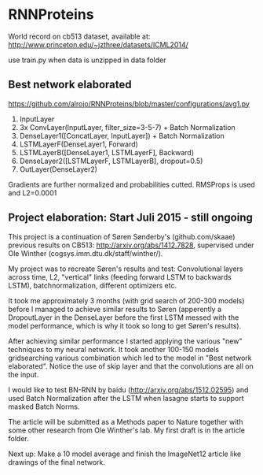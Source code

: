 # RNNProteins
World record on cb513 dataset, available at:
http://www.princeton.edu/~jzthree/datasets/ICML2014/

use train.py when data is unzipped in data folder

## Best network elaborated
https://github.com/alrojo/RNNProteins/blob/master/configurations/avg1.py

1. InputLayer
2. 3x ConvLayer(InputLayer, filter_size=3-5-7) + Batch Normalization
4. DenseLayer1([ConcatLayer, InputLayer]) + Batch Normalization
5. LSTMLayerF(DenseLayer1, Forward)
6. LSTMLayerB([DenseLayer1, LSTMLayerF], Backward)
7. DenseLayer2([LSTMLayerF, LSTMLayerB], dropout=0.5)
8. OutLayer(DenseLayer2)

Gradients are further normalized and probabilities cutted. RMSProps is used and L2=0.0001

## Project elaboration: Start Juli 2015 - still ongoing

This project is a continuation of Søren Sønderby's (github.com/skaae) previous results on CB513: http://arxiv.org/abs/1412.7828, supervised under Ole Winther (cogsys.imm.dtu.dk/staff/winther/).

My project was to recreate Søren's results and test: Convolutional layers across time, L2, "vertical" links (feeding forward LSTM to backwards LSTM), batchnormalization, different optimizers etc.

It took me approximately 3 months (with grid search of 200-300 models) before I managed to achieve similar results to Søren (apperently a DropoutLayer in the DenseLayer before the first LSTM messed with the model performance, which is why it took so long to get Søren's results).

After achieving similar performance I started applying the various "new" techniques to my neural network. It took another 100-150 models gridsearching various combination which led to the model in "Best network elaborated". Notice the use of skip layer and that the convolutions are all on the input.

I would like to test BN-RNN by baidu (http://arxiv.org/abs/1512.02595) and used Batch Normalization after the LSTM when lasagne starts to support masked Batch Norms.

The article will be submitted as a Methods paper to Nature together with some other research from Ole Winther's lab. My first draft is in the article folder.

Next up: Make a 10 model average and finish the ImageNet12 article like drawings of the final network.
